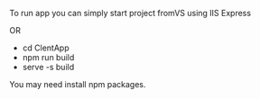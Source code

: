 To run app you can simply start project fromVS using IIS Express

OR

+ cd ClentApp
+ npm run build
+ serve -s build

You may need install npm packages.